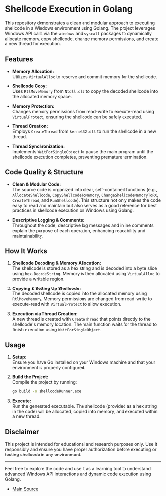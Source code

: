 # Shellcode Execution in Golang

This repository demonstrates a clean and modular approach to executing shellcode in a Windows environment using Golang. The project leverages Windows API calls via the `windows` and `syscall` packages to dynamically allocate memory, copy shellcode, change memory permissions, and create a new thread for execution.


## Features

- **Memory Allocation:**  
  Utilizes `VirtualAlloc` to reserve and commit memory for the shellcode.

- **Shellcode Copy:**  
  Uses `RtlMoveMemory` from `Ntdll.dll` to copy the decoded shellcode into the allocated memory space.

- **Memory Protection:**  
  Changes memory permissions from read-write to execute-read using `VirtualProtect`, ensuring the shellcode can be safely executed.

- **Thread Creation:**  
  Employs `CreateThread` from `kernel32.dll` to run the shellcode in a new thread.

- **Thread Synchronization:**  
  Implements `WaitForSingleObject` to pause the main program until the shellcode execution completes, preventing premature termination.



## Code Quality & Structure

- **Clean & Modular Code:**  
  The source code is organized into clear, self-contained functions (e.g., `AllocateShellcode`, `CopyShellcodeToMemory`, `ChangeShellcodeMemoryToRX`, `CreateThread`, and `RunShellcode`). This structure not only makes the code easy to read and maintain but also serves as a good reference for best practices in shellcode execution on Windows using Golang.

- **Descriptive Logging & Comments:**  
  Throughout the code, descriptive log messages and inline comments explain the purpose of each operation, enhancing readability and maintainability.


## How It Works

1. **Shellcode Decoding & Memory Allocation:**  
   The shellcode is stored as a hex string and is decoded into a byte slice using `hex.DecodeString`. Memory is then allocated using `VirtualAlloc` to provide a writable region.

2. **Copying & Setting Up Shellcode:**  
   The decoded shellcode is copied into the allocated memory using `RtlMoveMemory`. Memory permissions are changed from read-write to execute-read with `VirtualProtect` to allow execution.

3. **Execution via Thread Creation:**  
   A new thread is created with `CreateThread` that points directly to the shellcode's memory location. The main function waits for the thread to finish execution using `WaitForSingleObject`.


## Usage

1. **Setup:**  
   Ensure you have Go installed on your Windows machine and that your environment is properly configured.

2. **Build the Project:**  
   Compile the project by running:
   ```bash
   go build -o shellcodeRunner.exe
   ```

3. **Execute:**  
   Run the generated executable. The shellcode (provided as a hex string in the code) will be allocated, copied into memory, and executed within a new thread.

## Disclaimer

This project is intended for educational and research purposes only. Use it responsibly and ensure you have proper authorization before executing or testing shellcode in any environment.

---

Feel free to explore the code and use it as a learning tool to understand advanced Windows API interactions and dynamic code execution using Golang.
* [Main Source](https://www.scriptchildie.com/)
